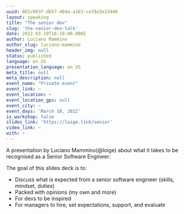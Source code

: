 ```yaml
---
uuid: 081c003f-db57-484a-a163-ce78a3e1344b
layout: speaking
title: "The senior dev"
slug: 'the-senior-dev-talk'
date: 2022-03-10T16:10:00.000Z
author: Luciano Mammino
author_slug: luciano-mammino
header_img: null
status: published
language: en_US
presentation_language: en_US
meta_title: null
meta_description: null
event_name: "Private event"
event_link: ~
event_location: ~
event_location_gps: null
event_city: ~
event_days: 'March 10, 2022'
is_workshop: false
slides_link: 'https://loige.link/senior'
video_link: ~
with: ~
---
```


A presentation by Luciano Mammino(@loige) about what it takes to be recognised as a Senior Software Engineer:

The goal of this slides deck is to:

- Discuss what is expected from a senior software engineer (skills, mindset, duties)
- Packed with opinions (my own and more)
- For devs to be inspired
- For managers to hire, set expectations, support, and evaluate
